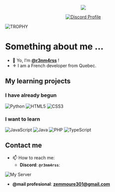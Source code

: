 <p align="center"><img src="https://git-profile-readme-banner.vercel.app/api/python?username=r3nm4rss&txt=Here%20is%20my%20custom%20text"></p>

<p align="center">
  <a href="https://discord.com/users/1177627178389741568">
    <img src="https://lanyard-profile-readme.vercel.app/api/1177627178389741568?bg=0a0f16" alt="Discord Profile"/>
  </a>
</p>

![TROPHY](https://github-profile-trophy.vercel.app/?username=r3nm4rss&theme=darkhub&margin-w=10)


# Something about me ...
- 👋 Yo, I’m **[@r3nm4rss](https://github.com/r3nm4rss)** !
- ⚜️ I am a French developer from Quebec.

## My learning projects

### I have already begun
![Python](https://img.shields.io/badge/python-3670A0?style=for-the-badge&logo=python&logoColor=ffdd54)
![HTML5](https://img.shields.io/badge/html5-%23E34F26.svg?style=for-the-badge&logo=html5&logoColor=white)
![CSS3](https://img.shields.io/badge/css3-%231572B6.svg?style=for-the-badge&logo=css3&logoColor=white)

### I want to learn
![JavaScript](https://img.shields.io/badge/javascript-%23323330.svg?style=for-the-badge&logo=javascript&logoColor=%23F7DF1E)
![Java](https://img.shields.io/badge/java-%23ED8B00.svg?style=for-the-badge&logo=java&logoColor=white")
![PHP](https://img.shields.io/badge/php-%23777BB4.svg?style=for-the-badge&logo=php&logoColor=white)
![TypeScript](https://img.shields.io/badge/typescript-%23007ACC.svg?style=for-the-badge&logo=typescript&logoColor=white)

## Contact me
- 📫 How to reach me:
  - **Discord**: **``@r3nm4rss``**:
  
![My Server](https://discord.com/api/guilds/1326313304150376499/widget.png?style=banner2)


  - **@mail profesional**: **zemmoure301@gmail.com**
